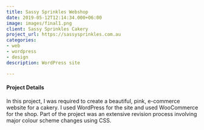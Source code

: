 ```yaml
---
title: Sassy Sprinkles Webshop
date: 2019-05-12T12:14:34.000+06:00
image: images/final1.png
client: Sassy Sprinkles Cakery
project_url: https://sassysprinkles.com.au
categories:
- web
- wordpress
- design
description: WordPress site

---
```

#### Project Details

In this project, I was required to create a beautiful, pink, e-commerce website for a cakery. I used WordPress for the site and used WooCommerce for the shop. Part of the project was an extensive revision process involving major colour scheme changes using CSS.